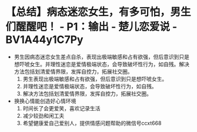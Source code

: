 # 【总结】病态迷恋女生，有多可怕，男生们醒醒吧！ - P1：输出 - 楚儿恋爱说 - BV1A44y1C7Py

-   男生因病态迷恋女生差点自杀，表现出极端敏感和占有欲强，但后意识到只是想吓唬女生。并理性迷恋是爱情极端状态，会导致破坏性行为，如自残。解决方法包括划清爱情界限，发挥自控力，拓展社交圈。 
    1.  男生表现出极端敏感和占有欲强，但后意识到只是想吓唬女生。
    2.  并理性迷恋是爱情极端状态，会导致破坏性行为，如自残。
    3.  解决方法包括划清爱情界限，发挥自控力，拓展社交圈。
-   换换心情能创造好心情环境
    1.  时间长了会更爱笑，喜欢记录生活
    2.  减少较劲和闲工夫
    3.  希望健康爱自己爱别人，提供情感问题帮助的微信号ccxt668